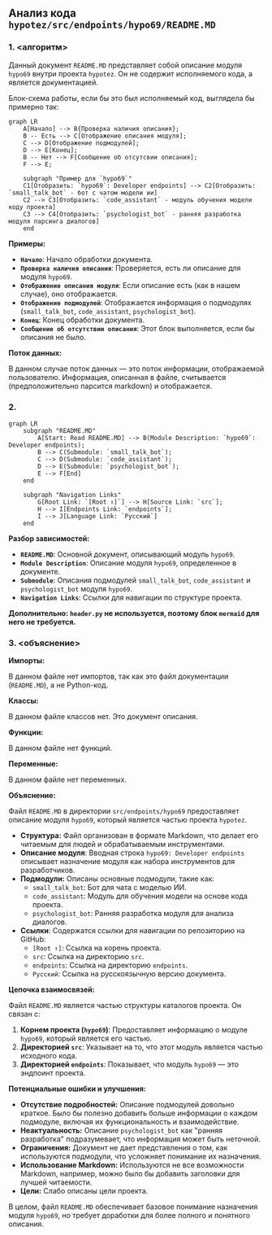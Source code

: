 ## Анализ кода `hypotez/src/endpoints/hypo69/README.MD`

### 1. <алгоритм>

Данный документ `README.MD` представляет собой описание модуля `hypo69` внутри проекта `hypotez`. Он не содержит исполняемого кода, а является документацией.  
  
Блок-схема работы, если бы это был исполняемый код, выглядела бы примерно так:

```mermaid
graph LR
    A[Начало] --> B{Проверка наличия описания};
    B -- Есть --> C[Отображение описания модуля];
    C --> D[Отображение подмодулей];
    D --> E[Конец];
    B -- Нет --> F[Сообщение об отсутсвии описания];
    F --> E;
    
    subgraph "Пример для `hypo69`"
    C1[Отобразить: `hypo69`: Developer endpoints] --> C2[Отобразить: `small_talk_bot` - бот с чатом модели ии]
    C2 --> C3[Отобразить: `code_assistant` - модуль обучения модели коду проекта]
    C3 --> C4[Отобразить: `psychologist_bot` - ранняя разработка модуля парсинга диалогов]
    end
```

**Примеры:**

*   **`Начало`**:  Начало обработки документа.
*   **`Проверка наличия описания`**: Проверяется, есть ли описание для модуля `hypo69`.
*   **`Отображение описания модуля`**: Если описание есть (как в нашем случае), оно отображается.
*   **`Отображение подмодулей`**: Отображается информация о подмодулях (`small_talk_bot`, `code_assistant`, `psychologist_bot`).
*   **`Конец`**: Конец обработки документа.
*   **`Сообщение об отсутствии описания`**: Этот блок выполняется, если бы описания не было.

**Поток данных:**

В данном случае поток данных  — это  поток информации, отображаемой пользователю.  Информация,  описанная в файле, считывается (предположительно парсится markdown) и отображается.

### 2. <mermaid>

```mermaid
graph LR
    subgraph "README.MD"
        A[Start: Read README.MD] --> B(Module Description: `hypo69`: Developer endpoints);
        B --> C(Submodule: `small_talk_bot`);
        C --> D(Submodule: `code_assistant`);
        D --> E(Submodule: `psychologist_bot`);
        E --> F[End]
    end
    
    subgraph "Navigation Links"
        G[Root Link: `[Root ↑]`] --> H[Source Link: `src`];
        H --> I[Endpoints Link: `endpoints`];
        I --> J[Language Link: `Русский`]
    end
```

**Разбор зависимостей:**

*   **`README.MD`**: Основной документ, описывающий модуль `hypo69`.
*   **`Module Description`**:  Описание модуля `hypo69`,  определенное в документе.
*   **`Submodule`**: Описания  подмодулей `small_talk_bot`, `code_assistant` и `psychologist_bot` модуля `hypo69`.
*   **`Navigation Links`**: Ссылки для навигации по структуре проекта.

**Дополнительно: `header.py` не используется, поэтому блок `mermaid` для него не требуется.**

### 3. <объяснение>

**Импорты:**

В данном файле нет импортов, так как это файл документации (`README.MD`), а не Python-код.

**Классы:**

В данном файле классов нет. Это документ описания.

**Функции:**

В данном файле нет функций.

**Переменные:**

В данном файле нет переменных.

**Объяснение:**

Файл `README.MD` в директории `src/endpoints/hypo69`  предоставляет описание  модуля `hypo69`, который является частью  проекта `hypotez`.  

*   **Структура:** Файл организован в формате Markdown, что делает его читаемым для людей и  обрабатываемым инструментами.
*   **Описание модуля**:  Вводная строка `hypo69: Developer endpoints`  описывает назначение модуля как  набора инструментов для разработчиков.
*   **Подмодули:** Описаны  основные подмодули, такие как:
    *   `small_talk_bot`:  Бот для чата с  моделью ИИ.
    *   `code_assistant`:  Модуль для обучения модели на основе кода проекта.
    *   `psychologist_bot`:  Ранняя разработка модуля для анализа диалогов.
*   **Ссылки**:  Содержатся ссылки для навигации по репозиторию на GitHub:
    *   `[Root ↑]`: Ссылка на корень проекта.
    *   `src`: Ссылка на директорию `src`.
    *   `endpoints`: Ссылка на директорию `endpoints`.
    *   `Русский`: Ссылка на русскоязычную версию документа.

**Цепочка взаимосвязей:**

Файл `README.MD`  является частью структуры каталогов проекта. Он связан с:

1.  **Корнем проекта (`hypo69`)**:  Предоставляет информацию о модуле `hypo69`, который является его частью.
2.  **Директорией `src`**:  Указывает на то, что  этот модуль является частью исходного кода.
3.  **Директорией `endpoints`**: Показывает, что модуль `hypo69`  — это  эндпоинт проекта.

**Потенциальные ошибки и улучшения:**

*   **Отсутствие подробностей:** Описание подмодулей довольно краткое. Было бы полезно добавить больше информации о каждом подмодуле, включая их функциональность и взаимодействие.
*   **Неактуальность:** Описание `psychologist_bot` как "ранняя разработка" подразумевает, что  информация может быть неточной.
*   **Ограничения:** Документ не дает представления о том, как используются подмодули, что усложняет понимание их назначения.
*   **Использование Markdown:** Используются не все возможности Markdown,  например, можно было бы добавить заголовки  для лучшей читаемости.
*   **Цели:**  Слабо описаны цели проекта.

В целом, файл `README.MD` обеспечивает базовое понимание назначения модуля `hypo69`, но  требует доработки для более полного и понятного описания.